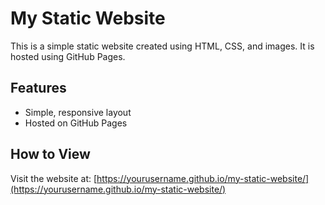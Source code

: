 # My Static Website

This is a simple static website created using HTML, CSS, and images. 
It is hosted using GitHub Pages.

## Features
- Simple, responsive layout
- Hosted on GitHub Pages

## How to View
Visit the website at: [https://yourusername.github.io/my-static-website/](https://yourusername.github.io/my-static-website/)
